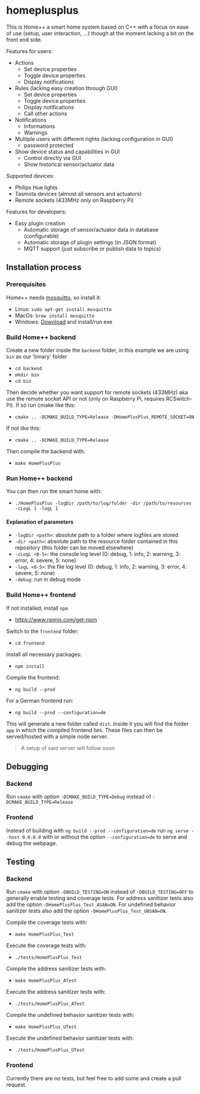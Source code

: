 # homeplusplus
This is Home++ a smart home system based on C++ with a focus on ease of use (setup, user interaction, ...) though at the moment lacking a bit on the front end side.

Features for users:
*  Actions
   *  Set device properties
   *  Toggle device properties
   *  Display notifications
*  Rules (lacking easy creation through GUI)
   *  Set device properties
   *  Toggle device properties
   *  Display notifications
   *  Call other actions
*  Notifications
   *  Informations
   *  Warnings
*  Multiple users with different rights (lacking configuration in GUI)
   *  password protected
*  Show device status and capabilities in GUI
   *  Control directly via GUI
   *  Show historical sensor/actuator data

Supported devices:
*  Philips Hue lights
*  Tasmota devices (almost all sensors and actuators)
*  Remote sockets (433MHz only on Raspberry Pi)

Features for developers:
*  Easy plugin creation
   *  Automatic storage of sensor/actuator data in database (configurable)
   *  Automatic storage of plugin settings (in JSON format)
   *  MQTT support (just subscribe or publish data to topics)

## Installation process

### Prerequisites
Home++ needs [mosquitto](https://mosquitto.org/), so install it:
*  Linux: `sudo apt-get install mosquitto`
*  MacOs: `brew install mosquitto`
*  Windows: [Download](https://mosquitto.org/download/) and install/run exe

### Build Home++ backend
Create a new folder inside the `backend` folder, in this example we are using `bin` as our 'binary' folder
*  `cd backend`
*  `mkdir bin`
*  `cd bin`

Then decide whether you want support for remote sockets (433MHz) aka use the remote socket API or not (only on Raspberry Pi, requires RCSwitch-Pi).
If so run cmake like this:
*  `cmake .. -DCMAKE_BUILD_TYPE=Release -DHomePlusPlus_REMOTE_SOCKET=ON`

If not like this:
*  `cmake .. -DCMAKE_BUILD_TYPE=Release`

Then compile the backend with:
*  `make HomePlusPlus`

### Run Home++ backend
You can then run the smart home with:
*  `./HomePlusPlus -logDir /path/to/log/folder -dir /path/to/resources -cLogL 1 -logL 1`

#### Explanation of parameters
*  `-logDir <path>`: absolute path to a folder where logfiles are stored
*  `-dir <path>`: absolute path to the resource folder contained in this repository (this folder can be moved elsewhere)
*  `-cLogL <0-5>`: the console log level (0: debug, 1: info, 2: warning, 3: error, 4: severe, 5: none)
*  `-logL <0-5>`: the file log level (0: debug, 1: info, 2: warning, 3: error, 4: severe, 5: none)
*  `-debug`: run in debug mode


### Build Home++ frontend
If not installed, install `npm`
*  https://www.npmjs.com/get-npm

Switch to the `frontend` folder:
*  `cd frontend`

Install all necessary packages:
*  `npm install`

Compile the frontend:
*  `ng build --prod`

For a German frontend run:
*  `ng build --prod --configuration=de`

This will generate a new folder called `dist`. 
Inside it you will find the folder `app` in which the compiled frontend lies. 
These files can then be served/hosted with a simple node server.
> A setup of said server will follow soon


## Debugging

### Backend
Run `cmake` with option `-DCMAKE_BUILD_TYPE=Debug` instead of `-DCMAKE_BUILD_TYPE=Release`

### Frontend
Instead of building with `ng build --prod --configuration=de` 
run `ng serve --host 0.0.0.0` with or without the option `--configuration=de` to serve and debug the webpage.


## Testing

### Backend
Run `cmake` with option `-DBUILD_TESTING=ON` instead of `-DBUILD_TESTING=OFF` to generally enable testing and coverage tests.
For address sanitizer tests also add the option `-DHomePlusPlus_Test_ASAN=ON`.
For undefined behavior sanitizer tests also add the option `-DHomePlusPlus_Test_UBSAN=ON`.

Compile the coverage tests with:
*  `make HomePlusPlus_Test`

Execute the coverage tests with:
*  `./tests/HomePlusPlus_Test`

Compile the address sanitizer tests with:
*  `make HomePlusPlus_ATest`

Execute the address sanitizer tests with:
*  `./tests/HomePlusPlus_ATest`

Compile the undefined behavior sanitizer tests with:
*  `make HomePlusPlus_UTest`

Execute the undefined behavior sanitizer tests with:
*  `./tests/HomePlusPlus_UTest`

### Frontend
Currently there are no tests, but feel free to add some and create a pull request.
